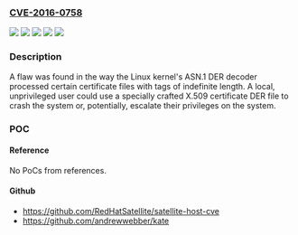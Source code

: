 ### [CVE-2016-0758](https://cve.mitre.org/cgi-bin/cvename.cgi?name=CVE-2016-0758)
![](https://img.shields.io/static/v1?label=Product&message=Red%20Hat%20Enterprise%20Linux%207&color=blue)
![](https://img.shields.io/static/v1?label=Product&message=Red%20Hat%20Enterprise%20MRG%202&color=blue)
![](https://img.shields.io/static/v1?label=Version&message=!%200%3A3.10.0-327.18.2.rt56.223.el7_2%20&color=brighgreen)
![](https://img.shields.io/static/v1?label=Version&message=!%201%3A3.10.0-327.rt56.183.el6rt%20&color=brighgreen)
![](https://img.shields.io/static/v1?label=Vulnerability&message=Buffer%20Copy%20without%20Checking%20Size%20of%20Input%20('Classic%20Buffer%20Overflow')&color=brighgreen)

### Description

A flaw was found in the way the Linux kernel's ASN.1 DER decoder processed certain certificate files with tags of indefinite length. A local, unprivileged user could use a specially crafted X.509 certificate DER file to crash the system or, potentially, escalate their privileges on the system.

### POC

#### Reference
No PoCs from references.

#### Github
- https://github.com/RedHatSatellite/satellite-host-cve
- https://github.com/andrewwebber/kate

